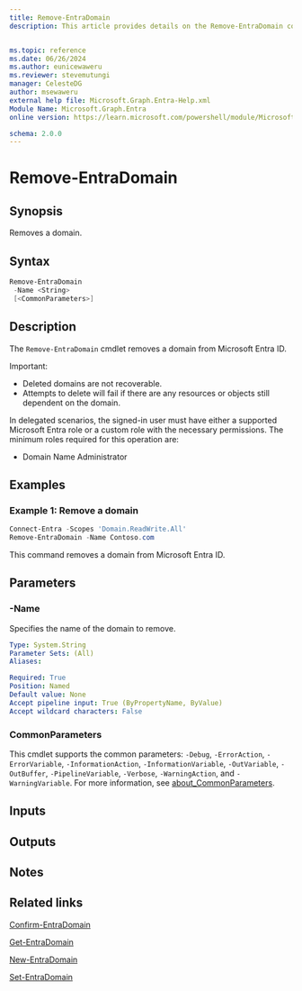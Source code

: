 ```yaml
---
title: Remove-EntraDomain
description: This article provides details on the Remove-EntraDomain command.


ms.topic: reference
ms.date: 06/26/2024
ms.author: eunicewaweru
ms.reviewer: stevemutungi
manager: CelesteDG
author: msewaweru
external help file: Microsoft.Graph.Entra-Help.xml
Module Name: Microsoft.Graph.Entra
online version: https://learn.microsoft.com/powershell/module/Microsoft.Graph.Entra/Remove-EntraDomain

schema: 2.0.0
---
```


# Remove-EntraDomain

## Synopsis

Removes a domain.

## Syntax

```powershell
Remove-EntraDomain
 -Name <String>
 [<CommonParameters>]
```

## Description

The `Remove-EntraDomain` cmdlet removes a domain from Microsoft Entra ID.

Important:

- Deleted domains are not recoverable.
- Attempts to delete will fail if there are any resources or objects still dependent on the domain.

In delegated scenarios, the signed-in user must have either a supported Microsoft Entra role or a custom role with the necessary permissions. The minimum roles required for this operation are:

- Domain Name Administrator

## Examples

### Example 1: Remove a domain

```powershell
Connect-Entra -Scopes 'Domain.ReadWrite.All'
Remove-EntraDomain -Name Contoso.com
```

This command removes a domain from Microsoft Entra ID.

## Parameters

### -Name

Specifies the name of the domain to remove.

```yaml
Type: System.String
Parameter Sets: (All)
Aliases:

Required: True
Position: Named
Default value: None
Accept pipeline input: True (ByPropertyName, ByValue)
Accept wildcard characters: False
```

### CommonParameters

This cmdlet supports the common parameters: `-Debug`, `-ErrorAction`, `-ErrorVariable`, `-InformationAction`, `-InformationVariable`, `-OutVariable`, `-OutBuffer`, `-PipelineVariable`, `-Verbose`, `-WarningAction`, and `-WarningVariable`. For more information, see [about_CommonParameters](https://go.microsoft.com/fwlink/?LinkID=113216).

## Inputs

## Outputs

## Notes

## Related links

[Confirm-EntraDomain](Confirm-EntraDomain.md)

[Get-EntraDomain](Get-EntraDomain.md)

[New-EntraDomain](New-EntraDomain.md)

[Set-EntraDomain](Set-EntraDomain.md)
